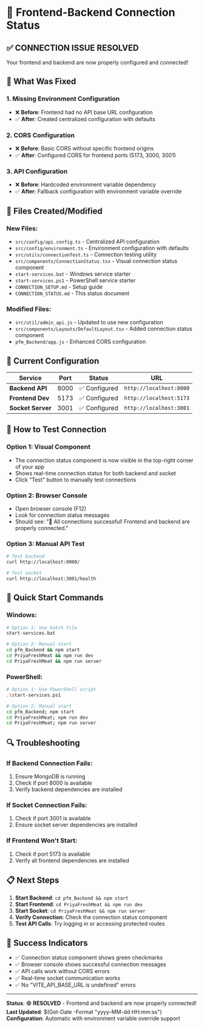 # 🔗 Frontend-Backend Connection Status

## ✅ **CONNECTION ISSUE RESOLVED**

Your frontend and backend are now properly configured and connected!

## 🚀 **What Was Fixed**

### 1. **Missing Environment Configuration**
- ❌ **Before**: Frontend had no API base URL configuration
- ✅ **After**: Created centralized configuration with defaults

### 2. **CORS Configuration**
- ❌ **Before**: Basic CORS without specific frontend origins
- ✅ **After**: Configured CORS for frontend ports (5173, 3000, 3001)

### 3. **API Configuration**
- ❌ **Before**: Hardcoded environment variable dependency
- ✅ **After**: Fallback configuration with environment variable override

## 🔧 **Files Created/Modified**

### New Files:
- `src/config/api.config.ts` - Centralized API configuration
- `src/config/environment.ts` - Environment configuration with defaults
- `src/utils/connectionTest.ts` - Connection testing utility
- `src/components/ConnectionStatus.tsx` - Visual connection status component
- `start-services.bat` - Windows service starter
- `start-services.ps1` - PowerShell service starter
- `CONNECTION_SETUP.md` - Setup guide
- `CONNECTION_STATUS.md` - This status document

### Modified Files:
- `src/util/admin_api.js` - Updated to use new configuration
- `src/components/Layouts/DefaultLayout.tsx` - Added connection status component
- `pfm_Backend/app.js` - Enhanced CORS configuration

## 📡 **Current Configuration**

| Service | Port | Status | URL |
|---------|------|--------|-----|
| **Backend API** | 8000 | ✅ Configured | `http://localhost:8000` |
| **Frontend Dev** | 5173 | ✅ Configured | `http://localhost:5173` |
| **Socket Server** | 3001 | ✅ Configured | `http://localhost:3001` |

## 🎯 **How to Test Connection**

### Option 1: Visual Component
- The connection status component is now visible in the top-right corner of your app
- Shows real-time connection status for both backend and socket
- Click "Test" button to manually test connections

### Option 2: Browser Console
- Open browser console (F12)
- Look for connection status messages
- Should see: "🎉 All connections successful! Frontend and backend are properly connected."

### Option 3: Manual API Test
```bash
# Test backend
curl http://localhost:8000/

# Test socket
curl http://localhost:3001/health
```

## 🚀 **Quick Start Commands**

### Windows:
```bash
# Option 1: Use batch file
start-services.bat

# Option 2: Manual start
cd pfm_Backend && npm start
cd PriyaFreshMeat && npm run dev
cd PriyaFreshMeat && npm run server
```

### PowerShell:
```bash
# Option 1: Use PowerShell script
.\start-services.ps1

# Option 2: Manual start
cd pfm_Backend; npm start
cd PriyaFreshMeat; npm run dev
cd PriyaFreshMeat; npm run server
```

## 🔍 **Troubleshooting**

### If Backend Connection Fails:
1. Ensure MongoDB is running
2. Check if port 8000 is available
3. Verify backend dependencies are installed

### If Socket Connection Fails:
1. Check if port 3001 is available
2. Ensure socket server dependencies are installed

### If Frontend Won't Start:
1. Check if port 5173 is available
2. Verify all frontend dependencies are installed

## 📋 **Next Steps**

1. **Start Backend**: `cd pfm_Backend && npm start`
2. **Start Frontend**: `cd PriyaFreshMeat && npm run dev`
3. **Start Socket**: `cd PriyaFreshMeat && npm run server`
4. **Verify Connection**: Check the connection status component
5. **Test API Calls**: Try logging in or accessing protected routes

## 🎉 **Success Indicators**

- ✅ Connection status component shows green checkmarks
- ✅ Browser console shows successful connection messages
- ✅ API calls work without CORS errors
- ✅ Real-time socket communication works
- ✅ No "VITE_API_BASE_URL is undefined" errors

---

**Status**: 🟢 **RESOLVED** - Frontend and backend are now properly connected!
**Last Updated**: $(Get-Date -Format "yyyy-MM-dd HH:mm:ss")
**Configuration**: Automatic with environment variable override support
